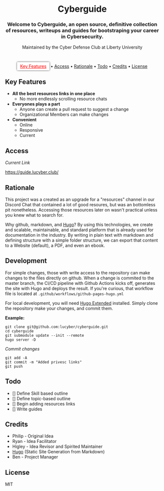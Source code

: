
<h1 align="center">
  Cyberguide
</h1>

<h3 align="center">Welcome to Cyberguide, an open source, definitive collection of resources, writeups and guides for bootstraping your career in Cybersecurity.</h3>

<p align="center">Maintained by the Cyber Defense Club at Liberty University</p>


<br>

<p align="center">
  <a href="#key-features" style="color: red; padding-left: 10px; padding-right: 10px; padding-top: 5px; padding-bottom: 5px; border-radius: 3px; background-color: white; box-shadow: 0px 0px 5px 0px rgba(0,0,0,0.75);">Key Features</a> •
  <a href="#install">Access</a> •
  <a href="#install">Rationale</a> •
  <a href="#Todo">Todo</a> •
  <a href="#credits">Credits</a> •
  <a href="#license">License</a>
</p>


## Key Features
* **All the best resources links in one place**
    * No more endlessly scrolling resource chats
* **Everyones plays a part**
    * Anyone can create a pull request to suggest a change
    * Organizational Members can make changes
* **Convenient**
    * Online
    * Responsive
    * Current

## Access

*Current Link*

https://guide.lucyber.club/

## Rationale

This project was a created as an upgrade for a "resources" channel in our Discord Chat
that contained a lot of good resoures, but was an bottomless pit nonetheless. Accessing 
those resources later on wasn't practical unless you knew what to search for.

Why github, markdown, and [Hugo](gohugo.io)? By using this technologies, we create
and scalable, maintainable, and standard platform that is already used for documentation in
the industry. By writing in plain text with markdown and defining structure with a simple folder
structure, we can export that content to a Website (default), a PDF, and even an ebook.

## Development

For simple changes, those with write access to the repository can make changes to the files directly on github. 
When a change is commited to the master branch, the CI/CD pipeline with Github Actions kicks off, generates the site
with Hugo and deploys the result. If you're curious, that workflow file is located at `.github/workflows/github-pages-hugo.yml`

For local development, you will need [Hugo Extended](gohugo.io) installed. Simply clone the repository
make your changes, and commit them. 

**Example:**

```
git clone git@github.com:lucyber/cyberguide.git
cd cyberguide
git submodule update --init --remote
hugo server -D
```

*Commit changes*

```
git add -A
git commit -m "Added privesc links"
git push
```

## Todo

* [] Define Skill based outline
* [] Define topic-based outline
* [] Begin adding resources links
* [] Write guides


## Credits

- Philip - Original Idea
- Ryan - Idea Facilitator
- Higley - Idea Revisor and Spirited Maintainer
- [Hugo](gohugo.io) (Static Site Generation from Markdown)
- Ben - Project Manager

## License

MIT



